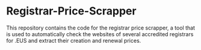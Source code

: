 # Registrar-Price-Scrapper
This repository contains the code for the registrar price scrapper, a tool that is used to automatically check the websites of several accredited registrars for .EUS and extract their creation and renewal prices.
